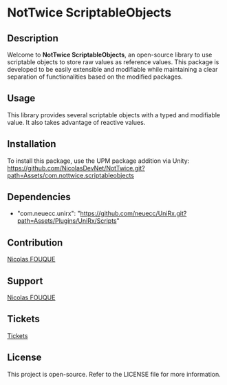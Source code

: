 # NotTwice ScriptableObjects

## Description
Welcome to **NotTwice ScriptableObjects**, an open-source library to use scriptable objects to store raw values as reference values. This package is developed to be easily extensible and modifiable while maintaining a clear separation of functionalities based on the modified packages.

## Usage
This library provides several scriptable objects with a typed and modifiable value. It also takes advantage of reactive values.

## Installation
To install this package, use the UPM package addition via Unity:
https://github.com/NicolasDevNet/NotTwice.git?path=Assets/com.nottwice.scriptableobjects

## Dependencies

- "com.neuecc.unirx": "https://github.com/neuecc/UniRx.git?path=Assets/Plugins/UniRx/Scripts"

## Contribution
[Nicolas FOUQUE](https://nfodevfreelance.fr/)

## Support
[Nicolas FOUQUE](mailto:n.fouquedev@outlook.fr)

## Tickets
[Tickets](https://github.com/NicolasDevNet/NotTwice/issues)

## License
This project is open-source. Refer to the LICENSE file for more information.
